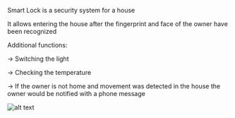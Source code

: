 Smart Lock is a security system for a house

It allows entering the house after the fingerprint and face of the owner have been recognized

Additional functions:

-> Switching the light

-> Checking the temperature

-> If the owner is not home and movement was detected in the house the owner would be notified with a phone message

![alt text](https://github.com/iWhite99/Smart-Lock/blob/master/lock.gif "Locking / Unlocking")
